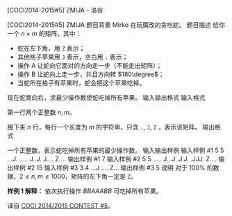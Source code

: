 



[COCI2014-2015#5] ZMIJA - 洛谷














[COCI2014-2015#5] ZMIJA
题目背景
Mirko 在玩魔改的贪吃蛇。
题目描述
给你一个 $n\times m$ 的矩阵，其中：

- 蛇在左下角，用 `Z` 表示；
- 其他格子苹果用 `J` 表示，空白用 `.` 表示；
- 操作 A 让蛇向它面对的方向走一步（不能走出矩阵）；
- 操作 B 让蛇向上走一步，并且方向转 $180\degree$；
- 当蛇所在格子有苹果时，蛇会把这个苹果吃掉。

现在蛇面向右，求最少操作数使蛇吃掉所有苹果。
输入输出格式
输入格式

第一行两个正整数 $n,m$。

接下来 $n$ 行，每行一个长度为 $m$ 的字符串，只含 `.`, `J`, `Z` ，表示该矩阵。
输出格式

一个正整数，表示蛇吃掉所有苹果的最少操作数。
输入输出样例
输入样例 #1
5 5
...J.
.....
J..J.
J....
Z....
输出样例 #1
7
输入样例 #2
5 5
.....
J...J
.J.J.
.JJJ.
Z....
输出样例 #2
15
输入样例 #3
3 4
...J
....
Z...
输出样例 #3
5
说明
对于 $100\%$ 的数据，$2 \leq n,m \leq 1000$，矩阵的左下角一定是 `Z`。

**样例 1 解释：** 依次执行操作 $BBAAABB$ 可吃掉所有苹果。

译自 [COCI 2014/2015 CONTEST #5](https://hsin.hr/coci/archive/2014_2015/contest5_tasks.pdf)。






